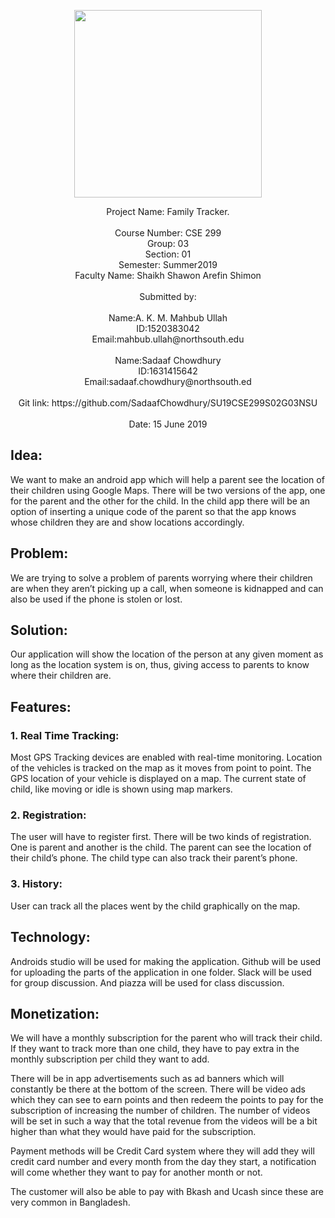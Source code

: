 <p align="center">
<img width="300" height="300" src="https://media.licdn.com/dms/image/C560BAQEFJPl7DXD1Dg/company-logo_200_200/0?e=2159024400&v=beta&t=4wzyvb7GBsvMovoet_LGS9uj_Gso_kmfWqCXnqydCDI">

</p>

<p align="center">
Project Name: Family Tracker. </br> </br>
Course Number: CSE 299 </br>
Group: 03 </br>
Section: 01 </br>
Semester: Summer2019 </br>
Faculty Name: Shaikh Shawon Arefin Shimon </br> </br>
Submitted by: </br> </br>
Name:A. K. M. Mahbub Ullah </br>
ID:1520383042</br>
Email:mahbub.ullah@northsouth.edu</br> </br>
Name:Sadaaf Chowdhury	</br>
ID:1631415642	</br>
Email:sadaaf.chowdhury@northsouth.ed</br> </br>
Git link: https://github.com/SadaafChowdhury/SU19CSE299S02G03NSU</br> </br>
Date: 15 June 2019</br>
</p>

## Idea: 

We want to make an android app which will help a parent see the location of their children using Google Maps. There will be two versions of the app, one for the parent and the other for the child. In the child app there will be an option of inserting a unique code of the parent so that the app knows whose children they are and show locations accordingly.


## Problem: 

We are trying to solve a problem of parents worrying where their children are when they aren’t picking up a call, when someone is kidnapped and can also be used if the phone is stolen or lost.


## Solution: 

Our application will show the location of the person at any given moment as long as the location system is on, thus, giving access to parents to know where their children are.


## Features: 

### 1.	Real Time Tracking:

Most GPS Tracking devices are enabled with real-time monitoring. Location of the vehicles is tracked on the map as it moves from point to point. The GPS location of your vehicle is displayed on a map. The current state of child, like moving or idle is shown using map markers.


### 2.	Registration: 

The user will have to register first. There will be two kinds of registration. One is parent and another is the child. The parent can see the location of their child’s phone. The child type can also track their parent’s phone. 


###  3.	History:

User can track all the places went by the child graphically on the map.


## Technology:

Androids studio will be used for making the application. Github will be used for uploading the parts of the application in one folder. Slack will be used for group discussion. And piazza will be used for class discussion.

 
## Monetization: 

We will have a monthly subscription for the parent who will track their child. If they want to track more than one child, they have to pay extra in the monthly subscription per child they want to add. 

There will be in app advertisements such as ad banners which will constantly be there at the bottom of the screen. There will be video ads which they can see to earn points and then redeem the points to pay for the subscription of increasing the number of children. The number of videos will be set in such a way that the total revenue from the videos will be a bit higher than what they would have paid for the subscription.

Payment methods will be Credit Card system where they will add they will credit card number and every month from the day they start, a notification will come whether they want to pay for another month or not.

The customer will also be able to pay with Bkash and Ucash since these are very common in Bangladesh.

